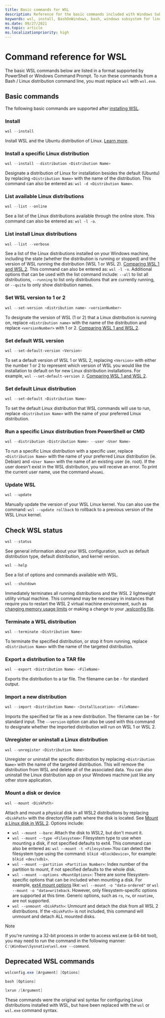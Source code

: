 ```yaml
---
title: Basic commands for WSL
description: Reference for the basic commands included with Windows Subsystem for Linux (WSL).
keywords: wsl, install, BashOnWindows, bash, windows subsystem for linux, install ubuntu on windows, enable WSL2, linux on windows
ms.date: 09/27/2021
ms.topic: article
ms.localizationpriority: high
---
```


# Command reference for WSL

The basic WSL commands below are listed in a format supported by PowerShell or Windows Command Prompt. To run these commands from a Bash / Linux distribution command line, you must replace `wsl` with `wsl.exe`.

## Basic commands

The following basic commands are supported after [installing WSL](./install.md).

### Install

```powershell
wsl --install
```

Install WSL and the Ubuntu distribution of Linux. [Learn more](./install.md).

### Install a specific Linux distribution

```powershell
wsl --install --distribution <Distribution Name>
```

Designate a distribution of Linux for installation besides the default (Ubuntu) by replacing `<Distribution Name>` with the name of the distribution. This command can also be entered as: `wsl -d <Distribution Name>`.

### List available Linux distributions

```powershell
wsl --list --online
```

See a list of the Linux distributions available through the online store. This command can also be entered as: `wsl -l -o`.

### List install Linux distributions

```powershell
wsl --list --verbose
```

See a list of the Linux distributions installed on your Windows machine, including the state (whether the distribution is running or stopped) and the version of WSL running the distribution (WSL 1 or WSL 2). [Comparing WSL 1 and WSL 2](./compare-versions.md). This command can also be entered as: `wsl -l -v`. Additional options that can be used with the list command include: `--all` to list all distributions, `--running` to list only distributions that are currently running, or `--quite` to only show distribution names.

### Set WSL version to 1 or 2

```powershell
wsl --set-version <distribution name> <versionNumber>
```

To designate the version of WSL (1 or 2) that a Linux distribution is running on, replace `<distribution name>` with the name of the distribution and replace `<versionNumber>` with 1 or 2. [Comparing WSL 1 and WSL 2](./compare-versions.md).

### Set default WSL version

```powershell
wsl --set-default-version <Version>
```

To set a default version of WSL 1 or WSL 2, replacing `<Version>` with either the number 1 or 2 to represent which version of WSL you would like the installation to default on for new Linux distribution installations. For example, `wsl --set-default-version 2`. [Comparing WSL 1 and WSL 2](./compare-versions.md).

### Set default Linux distribution

```powershell
wsl --set-default <Distribution Name>
```

To set the default Linux distribution that WSL commands will use to run, replace `<Distribution Name>` with the name of your preferred Linux distribution.

### Run a specific Linux distribution from PowerShell or CMD

```powershell
wsl --distribution <Distribution Name> --user <User Name>
```

To run a specific Linux distribution with a specific user, replace `<Distribution Name>` with the name of your preferred Linux distribution (ie. Debian) and `<User Name>` with the name of an existing user (ie. root). If the user doesn't exist in the WSL distribution, you will receive an error. To print the current user name, use the command `whoami`.

### Update WSL

```powershell
wsl --update
```

Manually update the version of your WSL Linux kernel. You can also use the command: `wsl --update rollback` to rollback to a previous version of the WSL Linux kernel.

## Check WSL status

```powershell
wsl --status
```

See general information about your WSL configuration, such as default distribution type, default distribution, and kernel version.

```powershell
wsl --help
```

See a list of options and commands available with WSL.

```powershell
wsl --shutdown
```

Immediately terminates all running distributions and the WSL 2 lightweight utility virtual machine. This command may be necessary in instances that require you to restart the WSL 2 virtual machine environment, such as [changing memory usage limits](./vhd-size.md) or making a change to your [.wslconfig file](./manage.md#).

### Terminate a WSL distribution

```powershell
wsl --terminate <Distribution Name>
```

To terminate the specified distribution, or stop it from running, replace `<Distribution Name>` with the name of the targeted distribution.

### Export a distribution to a TAR file

```powershell
wsl --export <Distribution Name> <FileName>
```

Exports the distribution to a tar file. The filename can be - for standard output.

### Import a new distribution

```powershell
wsl --import <Distribution Name> <InstallLocation> <FileName>
```

Imports the specified tar file as a new distribution. The filename can be - for standard input. The `--version` option can also be used with this command to designate whether the imported distribution will run on WSL 1 or WSL 2.

### Unregister or uninstall a Linux distribution

```powershell
wsl --unregister <Distribution Name>
```

Unregister or uninstall the specific distribution by replacing `<Distribution Name>` with the name of the targeted distribution. This will remove the distribution from WSL and delete all of the associated data. You can also uninstall the Linux distribution app on your Windows machine just like any other store application.

### Mount a disk or device

```powershell
wsl --mount <DiskPath>
```

Attach and mount a physical disk in all WSL2 distributions by replacing `<DiskPath>` with the directory\file path where the disk is located. See [Mount a Linux disk in WSL 2](./wsl2-mount-disk.md). Options include:

- `wsl --mount --bare`: Attach the disk to WSL2, but don't mount it.
- `wsl --mount --type <Filesystem>`:  Filesystem type to use when mounting a disk, if not specified defaults to ext4. This command can also be entered as: `wsl --mount -t <Filesystem>`.You can detect the filesystem type using the command: `blkid <BlockDevice>`, for example: `blkid <dev/sdb1>`.
- `wsl --mount --partition <Partition Number>`: Index number of the partition to mount, if not specified defaults to the whole disk.
- `wsl --mount --options <MountOptions>`: There are some filesystem-specific options that can be included when mounting a disk. For example, [ext4 mount options](https://www.kernel.org/doc/Documentation/filesystems/ext4.txt) like: `wsl --mount -o "data-ordered"` or `wsl --mount -o "data=writeback`. However, only filesystem-specific options are supported at this time. Generic options, such as `ro`, `rw`, or `noatime`, are not supported.
- `wsl --unmount <DiskPath>`: Unmount and detach the disk from all WSL 2 distributions. If the `<DiskPath>` is not included, this command will unmount and detach ALL mounted disks.

> [!NOTE]
> If you're running a 32-bit process in order to access wsl.exe (a 64-bit tool), you may need to run the command in the following manner: `C:\Windows\Sysnative\wsl.exe --command`.

## Deprecated WSL commands

```powershell
wslconfig.exe [Argument] [Options]
```

```powershell
bash [Options]
```

```powershell
lxrun /[Argument]
```

These commands were the original wsl syntax for configuring Linux distributions installed with WSL, but have been replaced with the `wsl` or `wsl.exe` command syntax.
